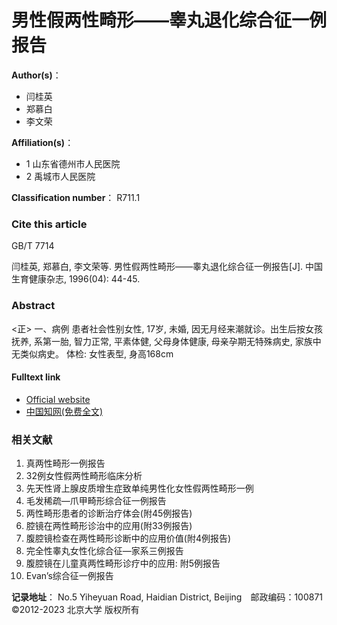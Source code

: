 # 男性假两性畸形——睾丸退化综合征一例报告

**Author(s)**：
- 闫桂英
- 郑慕白
- 李文荣

**Affiliation(s)**：
- 1 山东省德州市人民医院
- 2 禹城市人民医院

**Classification number**：
R711.1

### **Cite this article**
GB/T 7714  

闫桂英, 郑慕白, 李文荣等. 男性假两性畸形——睾丸退化综合征一例报告\[J\]. 中国生育健康杂志, 1996(04): 44-45.  

### **Abstract**
<正> 一、病例 患者社会性别女性, 17岁, 未婚, 因无月经来潮就诊。出生后按女孩抚养, 系第一胎, 智力正常, 平素体健, 父母身体健康, 母亲孕期无特殊病史, 家族中无类似病史。 体检: 女性表型, 身高168cm

#### Fulltext link
- [Official website](http://cjrh.bjmu.edu.cn)  
- [中国知网(免费全文)](http://kns.cnki.net/KCMS/detail/detail.aspx?filename=SYJK199604024&DBName=cjfqtotal&dbcode=cjfq)  

### 相关文献
1. 真两性畸形一例报告
2. 32例女性假两性畸形临床分析
3. 先天性肾上腺皮质增生症致单纯男性化女性假两性畸形一例
4. 毛发稀疏—爪甲畸形综合征一例报告
5. 两性畸形患者的诊断治疗体会(附45例报告)
6. 腔镜在两性畸形诊治中的应用(附33例报告)
7. 腹腔镜检查在两性畸形诊断中的应用价值(附4例报告)
8. 完全性睾丸女性化综合征—家系三例报告
9. 腹腔镜在儿童真两性畸形诊疗中的应用: 附5例报告
10. Evan’s综合征一例报告

**记录地址**： No.5 Yiheyuan Road, Haidian District, Beijing　邮政编码：100871 ©2012-2023 北京大学 版权所有